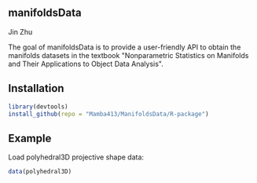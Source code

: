 manifoldsData
---
Jin Zhu

The goal of manifoldsData is to provide a user-friendly API to obtain the manifolds datasets in the textbook "Nonparametric Statistics on Manifolds and Their Applications to Object Data Analysis".

## Installation

``` r
library(devtools)
install_github(repo = "Mamba413/ManifoldsData/R-package")
```


## Example

Load polyhedral3D projective shape data:

``` r
data(polyhedral3D)
```
